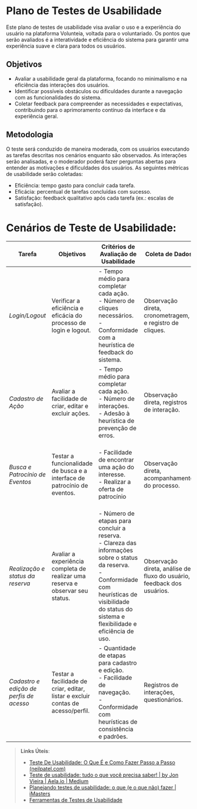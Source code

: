 # Plano de Testes de Usabilidade
 
Este plano de testes de usabilidade visa avaliar o uso e a experiência do usuário na plataforma Volunteia, voltada para o voluntariado. Os pontos que serão avaliados é a interatividade e eficiência do sistema para garantir uma experiência suave e clara para todos os usuários.
 
## Objetivos
 
- Avaliar a usabilidade geral da plataforma, focando no minimalismo e na eficiência das interações dos usuários.
- Identificar possíveis obstáculos ou dificuldades durante a navegação com as funcionalidades do sistema.
- Coletar feedback para compreender as necessidades e expectativas, contribuindo para o aprimoramento contínuo da interface e da experiência geral.
 
## Metodologia
O teste será conduzido de maneira moderada, com os usuários executando as tarefas descritas nos cenários enquanto são observados. As interações serão analisadas, e o moderador poderá fazer perguntas abertas para entender as motivações e dificuldades dos usuários. As seguintes métricas de usabilidade serão coletadas:
- Eficiência: tempo gasto para concluir cada tarefa.
- Eficácia: percentual de tarefas concluídas com sucesso.
- Satisfação: feedback qualitativo após cada tarefa (ex.: escalas de satisfação).
 
# Cenários de Teste de Usabilidade:
 
| Tarefa | Objetivos | Critérios de Avaliação de Usabilidade | Coleta de Dados | Análise dos Resultados | Recomendações |   Personas   |
|--------|-----------|--------------------------------------|-----------------|------------------------|---------------|---------------|
| *Login/Logout* | Verificar a eficiência e eficácia do processo de login e logout. | - Tempo médio para completar cada ação.<br>- Número de cliques necessários.<br>- Conformidade com a heurística de feedback do sistema. | Observação direta, cronometragem, e registro de cliques. | Identificar demoras, erros de entrada, ou confusões sobre o estado do login. | Melhorar feedback visual durante o processo e simplificar o formulário de login.| João Pedro Martin|
| *Cadastro de Ação* | Avaliar a facilidade de criar, editar e excluir ações. | - Tempo médio para completar cada ação.<br>- Número de interações.<br>- Adesão à heurística de prevenção de erros. | Observação direta, registros de interação. | Verificar se os usuários conseguem realizar as tarefas sem assistência e identificar pontos de erro. | Simplificar interface de gerenciamento e adicionar confirmações de exclusão. | João Pedro Martin|
| *Busca e Patrocínio de Eventos* | Testar a funcionalidade de busca e a interface de patrocínio de eventos. | - Facilidade de encontrar uma ação do interesse.<br>- Realizar a oferta de patrocínio<br>| Observação direta, acompanhamento do processo. | Facilidade de uso da ferramenta de busca, número de eventos encontrados, tempo para patrocinar um evento. | Melhorar instruções e visibilidade da opção de patrocínio. |
| *Realização e status da reserva* | Avaliar a experiência completa de realizar uma reserva e observar seu status. | - Número de etapas para concluir a reserva.<br>- Clareza das informações sobre o status da reserva.<br>- Conformidade com heurísticas de visibilidade do status do sistema e flexibilidade e eficiência de uso. | Observação direta, análise de fluxo do usuário, feedback dos usuários. | Determinar se o usuário compreende cada etapa do processo e o estado ds reserva. | Otimizar etapas, melhorar feedback sobre o status, e oferecer personalizações de interface. |
| *Cadastro e edição de perfis de acesso* | Testar a facilidade de criar, editar, listar e excluir contas de acesso/perfil. | - Quantidade de etapas para cadastro e edição.<br>- Facilidade de navegação.<br>- Conformidade com heurísticas de consistência e padrões. | Registros de interações, questionários. | Avaliar a intuitividade do processo e identificar inconsistências. | Simplificar o processo de cadastro, usar linguagem clara, e manter consistência visual. |
 

> **Links Úteis**:
> - [Teste De Usabilidade: O Que É e Como Fazer Passo a Passo (neilpatel.com)](https://neilpatel.com/br/blog/teste-de-usabilidade/)
> - [Teste de usabilidade: tudo o que você precisa saber! | by Jon Vieira | Aela.io | Medium](https://medium.com/aela/teste-de-usabilidade-o-que-voc%C3%AA-precisa-saber-39a36343d9a6/)
> - [Planejando testes de usabilidade: o que (e o que não) fazer | iMasters](https://imasters.com.br/design-ux/planejando-testes-de-usabilidade-o-que-e-o-que-nao-fazer/)
> - [Ferramentas de Testes de Usabilidade](https://www.usability.gov/how-to-and-tools/resources/templates.html)
